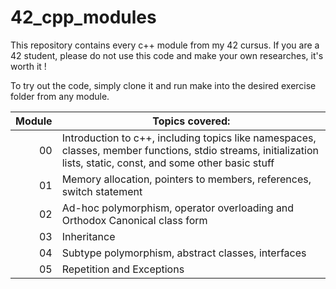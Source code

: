 # 42_cpp_modules

This repository contains every c++ module from my 42 cursus.
If you are a 42 student, please do not use this code and make your own researches, it's worth it !

To try out the code, simply clone it and run make into the desired exercise folder from any module.

| Module|           Topics covered:                                                                                                                                       |
|------:|-----------------------------------------------------------------------------------------------------------------------------------------------------------------|
|     00| Introduction to c++, including topics like namespaces, classes, member functions, stdio streams, initialization lists, static, const, and some other basic stuff|
|     01| Memory allocation, pointers to members, references, switch statement                                                                                            |
|     02| Ad-hoc polymorphism, operator overloading and Orthodox Canonical class form                                                                                     |
|     03| Inheritance                                                                                                                                                     |
|     04| Subtype polymorphism, abstract classes, interfaces                                                                                                              |
|     05| Repetition and Exceptions                                                                                                                                       |
